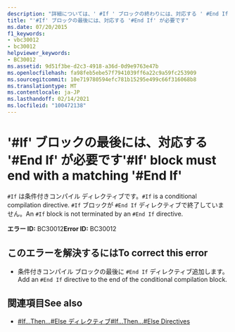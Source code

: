 ```yaml
---
description: "詳細については、' #If ' ブロックの終わりには、対応する ' #End If ' を指定しなければなりません"
title: "'#If' ブロックの最後には、対応する '#End If' が必要です"
ms.date: 07/20/2015
f1_keywords:
- vbc30012
- bc30012
helpviewer_keywords:
- BC30012
ms.assetid: 9d51f3be-d2c3-4918-a36d-0d9e9763e47b
ms.openlocfilehash: fa98feb5ebe57f7941039ff6a22c9a59fc253909
ms.sourcegitcommit: 10e719780594efc781b15295e499c66f316068b8
ms.translationtype: MT
ms.contentlocale: ja-JP
ms.lasthandoff: 02/14/2021
ms.locfileid: "100472138"
---
```

# <a name="if-block-must-end-with-a-matching-end-if"></a><span data-ttu-id="affe1-103">'#If' ブロックの最後には、対応する '#End If' が必要です</span><span class="sxs-lookup"><span data-stu-id="affe1-103">'#If' block must end with a matching '#End If'</span></span>

<span data-ttu-id="affe1-104">`#If` は条件付きコンパイル ディレクティブです。</span><span class="sxs-lookup"><span data-stu-id="affe1-104">`#If` is a conditional compilation directive.</span></span> <span data-ttu-id="affe1-105">`#If` ブロックが `#End If` ディレクティブで終了していません。</span><span class="sxs-lookup"><span data-stu-id="affe1-105">An `#If` block is not terminated by an `#End If` directive.</span></span>  
  
 <span data-ttu-id="affe1-106">**エラー ID:** BC30012</span><span class="sxs-lookup"><span data-stu-id="affe1-106">**Error ID:** BC30012</span></span>  
  
## <a name="to-correct-this-error"></a><span data-ttu-id="affe1-107">このエラーを解決するには</span><span class="sxs-lookup"><span data-stu-id="affe1-107">To correct this error</span></span>  
  
- <span data-ttu-id="affe1-108">条件付きコンパイル ブロックの最後に `#End If` ディレクティブ追加します。</span><span class="sxs-lookup"><span data-stu-id="affe1-108">Add an `#End If` directive to the end of the conditional compilation block.</span></span>  
  
## <a name="see-also"></a><span data-ttu-id="affe1-109">関連項目</span><span class="sxs-lookup"><span data-stu-id="affe1-109">See also</span></span>

- [<span data-ttu-id="affe1-110">#If...Then...#Else ディレクティブ</span><span class="sxs-lookup"><span data-stu-id="affe1-110">#If...Then...#Else Directives</span></span>](../language-reference/directives/if-then-else-directives.md)
